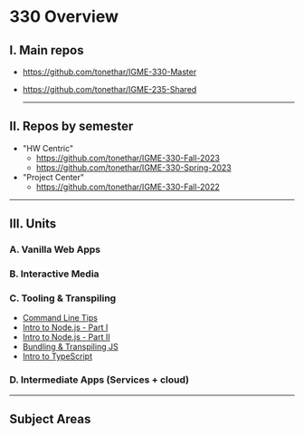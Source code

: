 # 330 Overview

## I. Main repos
- https://github.com/tonethar/IGME-330-Master
- https://github.com/tonethar/IGME-235-Shared

  ---

## II. Repos by semester
- "HW Centric"
  - https://github.com/tonethar/IGME-330-Fall-2023
  - https://github.com/tonethar/IGME-330-Spring-2023
- "Project Center"
  - https://github.com/tonethar/IGME-330-Fall-2022
  
--- 

## III. Units

### A. Vanilla Web Apps

### B. Interactive Media

### C. Tooling & Transpiling
- [Command Line Tips](https://github.com/tonethar/IGME-330-Master/blob/master/notes/command-line-tips.md)
- [Intro to Node.js - Part I](https://github.com/tonethar/IGME-330-Master/blob/master/notes/intro-to-node-1.md)
- [Intro to Node.js - Part II](https://github.com/tonethar/IGME-330-Master/blob/master/notes/intro-to-node-2.md)
- [Bundling & Transpiling JS](https://github.com/tonethar/IGME-330-Fall-2023/blob/main/notes/bundling-transpiling.md)
- [Intro to TypeScript](https://github.com/tonethar/IGME-330-Master/blob/master/notes/intro-typescript.md)

### D. Intermediate Apps (Services + cloud)

---

## Subject Areas

# 
